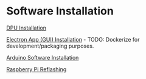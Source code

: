 # Software Installation

[DPU Installation](dpu-installation.md)

[Electron App (GUI) Installation](electron-app-gui-installation.md) - TODO: Dockerize for development/packaging purposes.

[Arduino Software Installation](arduino-software-installation.md)

[Raspberry Pi Reflashing](raspberry-pi-configuration.md)

